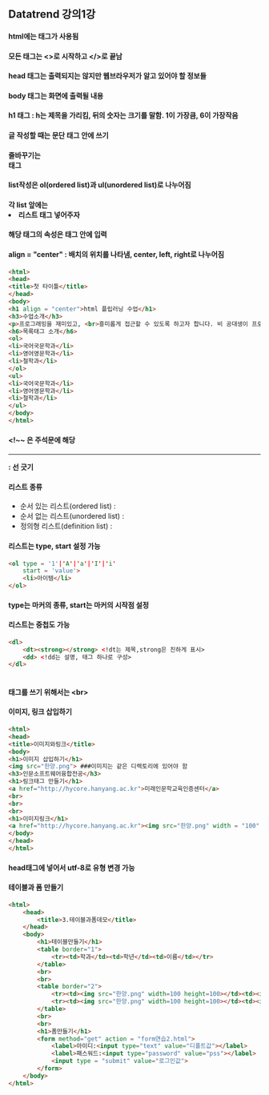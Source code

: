 ## Datatrend 강의1강
#### html에는 태그가 사용됨
#### 모든 태그는 <>로 시작하고 </>로 끝남
#### head 태그는 출력되지는 않지만 웹브라우저가 알고 있어야 할 정보들
#### body 태그는 화면에 출력될 내용
#### h1 태그 : h는 제목을 가리킴, 뒤의 숫자는 크기를 말함. 1이 가장큼, 6이 가장작음
#### 글 작성할 때는 문단 태그 안에 쓰기
#### 줄바꾸기는 <br>태그
#### list작성은 ol(ordered list)과 ul(unordered list)로 나누어짐
#### 각 list 앞에는 <li>리스트 태그 넣어주자
#### 해당 태그의 속성은 태그 안에 입력
#### align = "center" : 배치의 위치를 나타냄, center, left, right로 나누어짐
``` html
<html>
<head>
<title>첫 타이틀</title>
</head>
<body>
<h1 align = "center">html 플립러닝 수업</h1>
<h3>수업소개</h3>
<p>프로그래밍을 재미있고, <br>흥미롭게 접근할 수 있도록 하고자 합니다. 비 공대생이 프로그램이라는 새로운 영역을 호기심을 갖고, <br>큰 부담없이 들을 수 있도록 설계하였습니다. 프로그램 문법을 익히는 과정은 짧게 최소한의 문법만을 학습하도록 <br>구성하였습니다. 최소한의 문법적 지식으로 학습자의 머릿속에 있는 논리의 흐름을 프로그래밍 언어를 통해 시각적으로 <br>표현하고, 그 결과를 확인하는 프로그래밍 교육과정입니다.</p>
<h6>목록태그 소개</h6>
<ol>
<li>국어국문학과</li>
<li>영어영문학과</li>
<li>철학과</li>
</ol>
<ul>
<li>국어국문학과</li>
<li>영어영문학과</li>
<li>철학과</li>
</ul>
</body>
</html>
```
#### <!DOCTYPE html> <!~~ 은 주석문에 해당
#### <hr> : 선 긋기
#### 리스트 종류
- 순서 있는 리스트(ordered list) : <ol></ol>
- 순서 없는 리스트(unordered list) : <ul></ul>
- 정의형 리스트(definition list) : <dl></dl>
#### 리스트는 type, start 설정 가능
``` html
<ol type = '1'|'A'|'a'|'I'|'i'
    start = 'value'>
    <li>아이템</li>
</ol>
```
#### type는 마커의 종류, start는 마커의 시작점 설정
#### 리스트는 중첩도 가능
``` html
<dl>
    <dt><strong></strong> <!dt는 제목,strong은 진하게 표시>
    <dd> <!dd는 설명, 태그 하나로 구성>
</dl>
```
#### <br>태그를 쓰기 위해서는 &lt;br&gt;

#### 이미지, 링크 삽입하기
``` html
<html>
<head>
<title>이미지와링크</title>
<body>
<h1>이미지 삽입하기</h1>
<img src="한양.png"> ###이미지는 같은 디렉토리에 있어야 함
<h3>인문소프트웨어융합전공</h3>
<h1>링크태그 만들기</h1>
<a href="http://hycore.hanyang.ac.kr">미래인문학교육인증센터</a>
<br>
<br>
<br>
<h1>이미지링크</h1>
<a href="http://hycore.hanyang.ac.kr"><img src="한양.png" width = "100" height = "100"></a>
</body>
</head>
</html>
```
#### head태그에 <meta charset="UTF-8"> 넣어서 utf-8로 유형 변경 가능

#### 테이블과 폼 만들기
``` html
<html>
    <head>
        <title>3.테이블과폼데모</title>
    </head>
    <body>
        <h1>테이블만들기</h1>
        <table border="1">
            <tr><td>학과</td><td>학년</td><td>이름</td></tr>
        </table>
        <br>
        <br>
        <table border="2">
            <tr><td><img src="한양.png" width=100 height=100></td><td><img src="인문과학대학.jpg" width=100 height = 100></td><td><img src="인문과학대학.jpg" width=100 height = 100></td></tr>
            <tr><td><img src="한양.png" width=100 height=100></td><td><img src="인문과학대학.jpg" width=100 height = 100></td><td><img src="인문과학대학.jpg" width=100 height = 100></td></tr>
        </table>
        <br>
        <br>
        <h1>폼만들기</h1>
        <form method="get" action = "form연습2.html">
            <label>아이디:<input type="text" value="디폴트값"></label>
            <label>패스워드:<input type="password" value="pss"></label>
            <input type = "submit" value="로그인값">
        </form>
    </body>
</html>
```